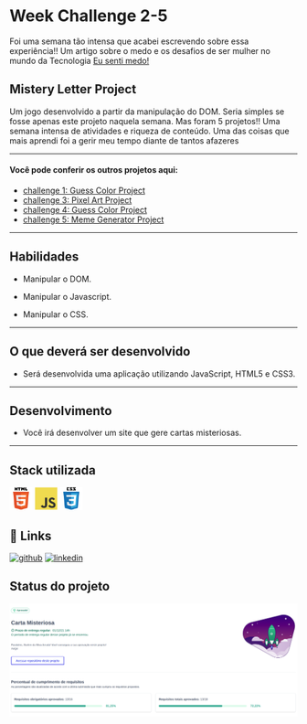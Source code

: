 # Week Challenge 2-5


<p> Foi uma semana tão intensa que acabei escrevendo sobre essa experiência!! Um artigo sobre o medo e os desafios de ser mulher no mundo da Tecnologia <a href="https://www.linkedin.com/pulse/sobre-o-medo-suelen-arruda/?trackingId=Llj%2F9cqjR6i3ZzX7mxoS4Q%3D%3D">Eu senti medo!</a> 
</p>

## Mistery Letter Project
<p> Um jogo desenvolvido a partir da manipulação do DOM. Seria simples se fosse apenas este projeto naquela semana. Mas foram 5 projetos!! Uma semana intensa de atividades e riqueza de conteúdo. Uma das coisas que mais aprendi foi a gerir meu tempo diante de tantos afazeres </p>

---

#### Você pode conferir os outros projetos aqui:

<ul>
<li><a href="https://github.com/onyrius/challenge1">challenge 1: Guess Color Project</a></li>
<li><a href="https://github.com/onyrius/challenge3">challenge 3: Pixel Art Project</a></li>
<li><a href="https://github.com/onyrius/challenge4">challenge 4: Guess Color Project</a></li>
<li><a href="https://github.com/onyrius/challenge5">challenge 5: Meme Generator Project</a></li>
 
</ul>

---


## Habilidades

- Manipular o DOM.

- Manipular o Javascript.

- Manipular o CSS.

---


## O que deverá ser desenvolvido

- Será desenvolvida uma aplicação utilizando JavaScript, HTML5 e CSS3.

---

## Desenvolvimento

- Você irá desenvolver um site que gere cartas misteriosas.

---

## Stack utilizada
<p>
 <img src="https://raw.githubusercontent.com/devicons/devicon/master/icons/html5/html5-original-wordmark.svg" alt="html5" width="40" height="40"/> 
 <img src="https://raw.githubusercontent.com/devicons/devicon/master/icons/javascript/javascript-original.svg" alt="javascript" width="40" height="40"/> 
 <img src="https://raw.githubusercontent.com/devicons/devicon/master/icons/css3/css3-original-wordmark.svg" alt="css3" width="40" height="40"/>
</p>

## 🔗 Links

[![github](https://img.shields.io/badge/my_portfolio-000?style=for-the-badge&logo=ko-fi&logoColor=white)](https://github.com/onyrius)
[![linkedin](https://img.shields.io/badge/linkedin-0A66C2?style=for-the-badge&logo=linkedin&logoColor=white)](https://www.linkedin.com/in/suelen-arruda/)

## Status do projeto
<img src="carta-misteriosa-status.png" alt="carta-misteriosa-status.png"/>
